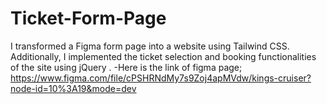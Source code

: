 # Ticket-Form-Page
I transformed a Figma form page into a website using Tailwind CSS. Additionally, I implemented the ticket selection and booking functionalities of the site using jQuery .
-Here is the link of figma page; https://www.figma.com/file/cPSHRNdMy7s9Zoj4apMVdw/kings-cruiser?node-id=10%3A19&mode=dev

